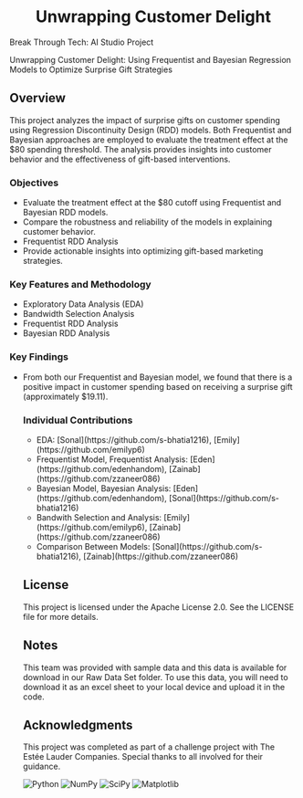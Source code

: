 <h1 align="center">Unwrapping Customer Delight</h1>

<p>Break Through Tech: AI Studio Project</p>
<p>Unwrapping Customer Delight: Using Frequentist and Bayesian Regression Models to Optimize Surprise Gift Strategies</p>

<h2>Overview</h2>
<p>This project analyzes the impact of surprise gifts on customer spending using Regression Discontinuity Design (RDD) models. Both Frequentist and Bayesian approaches are employed to evaluate the treatment effect at the $80 spending threshold. The analysis provides insights into customer behavior and the effectiveness of gift-based interventions.</p>

<h3>Objectives</h3>
<ul>
  <li>Evaluate the treatment effect at the $80 cutoff using Frequentist and Bayesian RDD models.</li>
  <li>Compare the robustness and reliability of the models in explaining customer behavior.</li>
  <li>Frequentist RDD Analysis</li>
  <li>Provide actionable insights into optimizing gift-based marketing strategies.</li>
</ul>

<h3>Key Features and Methodology </h3>
<ul>
  <li>Exploratory Data Analysis (EDA)</li>
  <li>Bandwidth Selection Analysis</li>
  <li>Frequentist RDD Analysis</li>
  <li>Bayesian RDD Analysis</li>
</ul>

<h3>Key Findings</h3>
<ul>
  <li>From both our Frequentist and Bayesian model, we found that there is a positive impact in customer spending based on receiving a surprise gift (approximately $19.11).
  </li>

<h3>Individual Contributions</h3>
<ul>
  <li> EDA: [Sonal](https://github.com/s-bhatia1216), [Emily](https://github.com/emilyp6)</li>
  <li> Frequentist Model, Frequentist Analysis: [Eden](https://github.com/edenhandom), [Zainab](https://github.com/zzaneer086)</li>
  <li> Bayesian Model, Bayesian Analysis: [Eden](https://github.com/edenhandom), [Sonal](https://github.com/s-bhatia1216)</li>
  <li> Bandwith Selection and Analysis: [Emily](https://github.com/emilyp6), [Zainab](https://github.com/zzaneer086)</li>
  <li> Comparison Between Models: [Sonal](https://github.com/s-bhatia1216), [Zainab](https://github.com/zzaneer086)</li>
  </li>
  
</ul>


<h2>License</h2>
<p>This project is licensed under the Apache License 2.0. See the LICENSE file for more details.</p>
<h2>Notes</h2>
<p> This team was provided with sample data and this data is available for download in our Raw Data Set folder. To use this data, you will need to download it as an excel sheet to your local device and upload it in the code.</p>

<h2>Acknowledgments</h2>
<p>This project was completed as part of a challenge project with The Estée Lauder Companies. Special thanks to all involved for their guidance.</p>

![Python](https://img.shields.io/badge/python-3670A0?style=for-the-badge&logo=python&logoColor=ffdd54)
![NumPy](https://img.shields.io/badge/numpy-%23013243.svg?style=for-the-badge&logo=numpy&logoColor=white)
![SciPy](https://img.shields.io/badge/SciPy-%230C55A5.svg?style=for-the-badge&logo=scipy&logoColor=%white)
![Matplotlib](https://img.shields.io/badge/Matplotlib-%23ffffff.svg?style=for-the-badge&logo=Matplotlib&logoColor=black)
